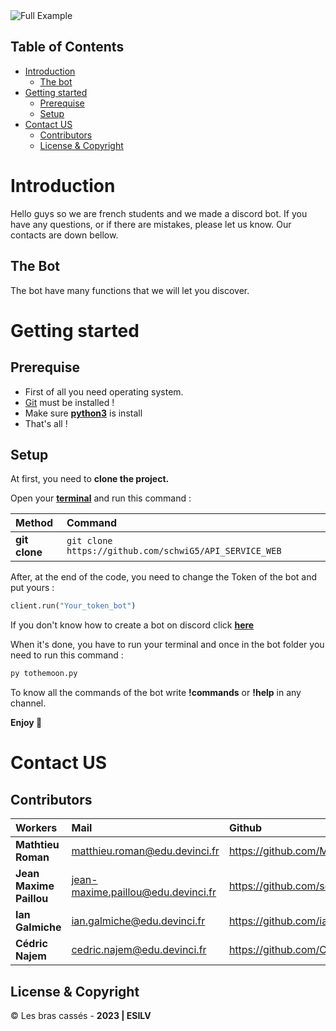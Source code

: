 <img src="https://giphy.com/gifs/looneytunesworldofmayhem-world-of-mayhem-looney-tunes-ltwom-RbDKaczqWovIugyJmW"  alt="Full Example"/>

## Table of Contents

- [Introduction](#introduction)
    - [The bot](#the-bot)
- [Getting started](#getting-started)
    - [Prerequise](#prerequise)
    - [Setup](#setup)
- [Contact US](#contact-us)
    - [Contributors](#contributors)
    - [License & Copyright](#license--copyright)

# Introduction 

Hello guys so we are french students and we made a discord bot.
If you have any questions, or if there are mistakes, please let us know.
Our contacts are down bellow.

## The Bot 

The bot have many functions that we will let you discover.

# Getting started 

## Prerequise

- First of all you need operating system.
- [Git](https://doc.ubuntu-fr.org/git) must be installed ! 
- Make sure [**python3**](https://www.python.org/downloads/) is install 
- That's all ! 

## Setup 

At first, you need to __clone the project.__

Open your [**terminal**](https://doc.ubuntu-fr.org/terminal) and run this command : 

| Method         | Command                                                                                           |
|:---------------|:--------------------------------------------------------------------------------------------------|
| **git clone**  | `git clone https://github.com/schwiG5/API_SERVICE_WEB`                                              | 


After, at the end of the code, you need to change the Token of the bot and put yours :

```py
client.run("Your_token_bot")
```

If you don't know how to create a bot on discord click [**here**](https://discordpy.readthedocs.io/en/stable/discord.html)

When it's done, you have to run your terminal and once in the bot folder you need to run this command : 

```py
py tothemoon.py
```

To know all the commands of the bot write **!commands** or **!help** in any channel.

**Enjoy 🎉**


# Contact US 

## Contributors

| Workers                 | Mail                                     | Github                                                 |
|:------------------------|:-----------------------------------------|:-------------------------------------------------------|
| **Mathtieu Roman**      | <matthieu.roman@edu.devinci.fr>          | <https://github.com/McFly4>                            |
| **Jean Maxime Paillou** | <jean-maxime.paillou@edu.devinci.fr>     | <https://github.com/schwiG5>                           |
| **Ian Galmiche**        | <ian.galmiche@edu.devinci.fr>            | <https://github.com/iangalmiche12>                     |
| **Cédric Najem**        | <cedric.najem@edu.devinci.fr>            | <https://github.com/CedricNajem>                       |



## License & Copyright 

© Les bras cassés - **2023 | ESILV**
